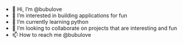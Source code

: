 - 👋 Hi, I’m @bubulove
- 👀 I’m interested in building applications for fun
- 🌱 I’m currently learning python
- 💞️ I’m looking to collaborate on projects that are interesting and fun
- 📫 How to reach me @bubulove

<!---
bubulove/bubulove is a ✨ special ✨ repository because its `README.md` (this file) appears on your GitHub profile.
You can click the Preview link to take a look at your changes.
--->
